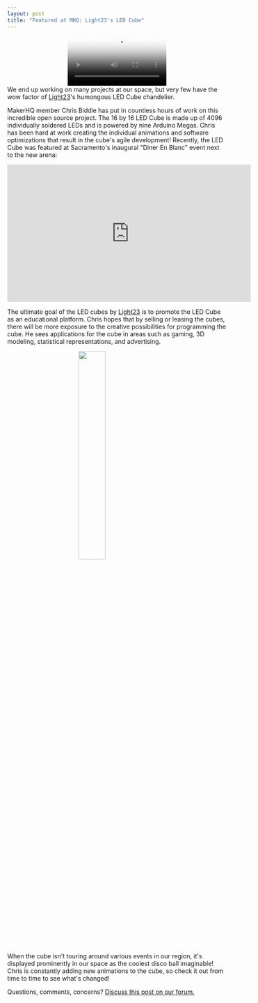 ```yaml
---
layout: post
title: "Featured at MHQ: Light23's LED Cube"
---
```

<video class="image" style="width: 45%;margin: auto;display: block;" poster="https://scontent-lga3-1.cdninstagram.com/t51.2885-15/s640x640/e15/14063344_969827253128706_1628487912_n.jpg" autoplay src="https://scontent-lga3-1.cdninstagram.com/t50.2886-16/14175389_348590778805614_220002152_n.mp4" type="video/mp4" loop=""></video>
<span id="hq">W</span>e end up working on many projects at our space, but very few have the wow factor of <a href="http://light23.com">Light23</a>'s humongous LED Cube chandelier. 

MakerHQ member Chris Biddle has put in countless hours of work on this incredible open source project. The 16 by 16 LED Cube is made up of 4096 individually soldered LEDs and is powered by nine Arduino Megas. Chris has been hard at work creating the individual animations and software optimizations that result in the cube's agile development! Recently, the LED Cube was featured at Sacramento's inaugural "Diner En Blanc" event next to the new arena: 

<iframe style="display: block;margin: auto;" width="560" height="315" src="https://www.youtube.com/embed/g311r1DWYAc" frameborder="0" allowfullscreen></iframe>

The ultimate goal of the LED cubes by <a href="http://light23.com">Light23</a> is to promote the LED Cube as an educational platform. Chris hopes that by selling or leasing the cubes, there will be more exposure to the creative possibilities for programming the cube. He sees applications for the cube in areas such as gaming, 3D modeling, statistical representations, and advertising. 

<img src="https://scontent-lga3-1.cdninstagram.com/t51.2885-15/e35/13277582_1765137013772547_818300560_n.jpg" style="display: block;margin: auto; width:35%">

When the cube isn't touring around various events in our region, it's displayed prominently in our space as the coolest disco ball imaginable! Chris is constantly adding new animations to the cube, so check it out from time to time to see what's changed! 

Questions, comments, concerns? <a href="http://community.makerhq.org/t/light23s-led-cube/126">Discuss this post on our forum.</a>


<div id='discourse-comments'></div>

<script type="text/javascript">
  DiscourseEmbed = { discourseUrl: 'http://community.makerhq.org/',
                     topicId: 126 };

  (function() {
    var d = document.createElement('script'); d.type = 'text/javascript'; d.async = true;
    d.src = DiscourseEmbed.discourseUrl + 'javascripts/embed.js';
    (document.getElementsByTagName('head')[0] || document.getElementsByTagName('body')[0]).appendChild(d);
  })();
</script>
